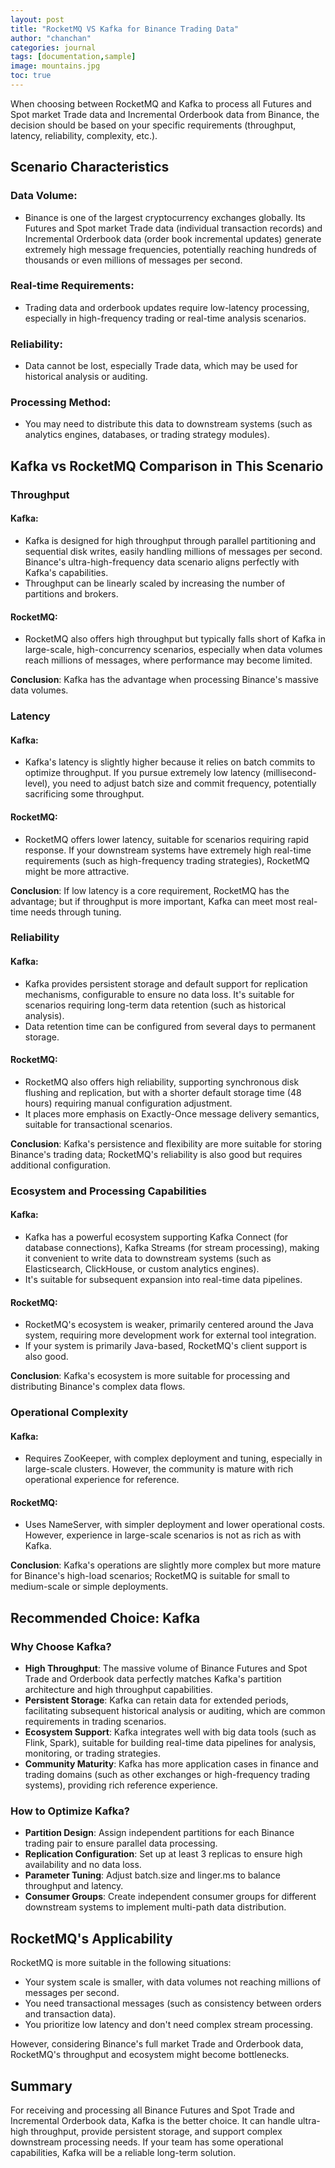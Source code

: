 ```yaml
---
layout: post
title: "RocketMQ VS Kafka for Binance Trading Data"
author: "chanchan"
categories: journal
tags: [documentation,sample]
image: mountains.jpg
toc: true
---
```


When choosing between RocketMQ and Kafka to process all Futures and Spot market Trade data and Incremental Orderbook data from Binance, the decision should be based on your specific requirements (throughput, latency, reliability, complexity, etc.).

## Scenario Characteristics

### Data Volume:
- Binance is one of the largest cryptocurrency exchanges globally. Its Futures and Spot market Trade data (individual transaction records) and Incremental Orderbook data (order book incremental updates) generate extremely high message frequencies, potentially reaching hundreds of thousands or even millions of messages per second.

### Real-time Requirements:
- Trading data and orderbook updates require low-latency processing, especially in high-frequency trading or real-time analysis scenarios.

### Reliability:
- Data cannot be lost, especially Trade data, which may be used for historical analysis or auditing.

### Processing Method:
- You may need to distribute this data to downstream systems (such as analytics engines, databases, or trading strategy modules).

## Kafka vs RocketMQ Comparison in This Scenario

### Throughput

#### Kafka:
- Kafka is designed for high throughput through parallel partitioning and sequential disk writes, easily handling millions of messages per second. Binance's ultra-high-frequency data scenario aligns perfectly with Kafka's capabilities.
- Throughput can be linearly scaled by increasing the number of partitions and brokers.

#### RocketMQ:
- RocketMQ also offers high throughput but typically falls short of Kafka in large-scale, high-concurrency scenarios, especially when data volumes reach millions of messages, where performance may become limited.

**Conclusion**: Kafka has the advantage when processing Binance's massive data volumes.

### Latency

#### Kafka:
- Kafka's latency is slightly higher because it relies on batch commits to optimize throughput. If you pursue extremely low latency (millisecond-level), you need to adjust batch size and commit frequency, potentially sacrificing some throughput.

#### RocketMQ:
- RocketMQ offers lower latency, suitable for scenarios requiring rapid response. If your downstream systems have extremely high real-time requirements (such as high-frequency trading strategies), RocketMQ might be more attractive.

**Conclusion**: If low latency is a core requirement, RocketMQ has the advantage; but if throughput is more important, Kafka can meet most real-time needs through tuning.

### Reliability

#### Kafka:
- Kafka provides persistent storage and default support for replication mechanisms, configurable to ensure no data loss. It's suitable for scenarios requiring long-term data retention (such as historical analysis).
- Data retention time can be configured from several days to permanent storage.

#### RocketMQ:
- RocketMQ also offers high reliability, supporting synchronous disk flushing and replication, but with a shorter default storage time (48 hours) requiring manual configuration adjustment.
- It places more emphasis on Exactly-Once message delivery semantics, suitable for transactional scenarios.

**Conclusion**: Kafka's persistence and flexibility are more suitable for storing Binance's trading data; RocketMQ's reliability is also good but requires additional configuration.

### Ecosystem and Processing Capabilities

#### Kafka:
- Kafka has a powerful ecosystem supporting Kafka Connect (for database connections), Kafka Streams (for stream processing), making it convenient to write data to downstream systems (such as Elasticsearch, ClickHouse, or custom analytics engines).
- It's suitable for subsequent expansion into real-time data pipelines.

#### RocketMQ:
- RocketMQ's ecosystem is weaker, primarily centered around the Java system, requiring more development work for external tool integration.
- If your system is primarily Java-based, RocketMQ's client support is also good.

**Conclusion**: Kafka's ecosystem is more suitable for processing and distributing Binance's complex data flows.

### Operational Complexity

#### Kafka:
- Requires ZooKeeper, with complex deployment and tuning, especially in large-scale clusters. However, the community is mature with rich operational experience for reference.

#### RocketMQ:
- Uses NameServer, with simpler deployment and lower operational costs. However, experience in large-scale scenarios is not as rich as with Kafka.

**Conclusion**: Kafka's operations are slightly more complex but more mature for Binance's high-load scenarios; RocketMQ is suitable for small to medium-scale or simple deployments.

## Recommended Choice: Kafka

### Why Choose Kafka?
- **High Throughput**: The massive volume of Binance Futures and Spot Trade and Orderbook data perfectly matches Kafka's partition architecture and high throughput capabilities.
- **Persistent Storage**: Kafka can retain data for extended periods, facilitating subsequent historical analysis or auditing, which are common requirements in trading scenarios.
- **Ecosystem Support**: Kafka integrates well with big data tools (such as Flink, Spark), suitable for building real-time data pipelines for analysis, monitoring, or trading strategies.
- **Community Maturity**: Kafka has more application cases in finance and trading domains (such as other exchanges or high-frequency trading systems), providing rich reference experience.

### How to Optimize Kafka?
- **Partition Design**: Assign independent partitions for each Binance trading pair to ensure parallel data processing.
- **Replication Configuration**: Set up at least 3 replicas to ensure high availability and no data loss.
- **Parameter Tuning**: Adjust batch.size and linger.ms to balance throughput and latency.
- **Consumer Groups**: Create independent consumer groups for different downstream systems to implement multi-path data distribution.

## RocketMQ's Applicability

RocketMQ is more suitable in the following situations:
- Your system scale is smaller, with data volumes not reaching millions of messages per second.
- You need transactional messages (such as consistency between orders and transaction data).
- You prioritize low latency and don't need complex stream processing.

However, considering Binance's full market Trade and Orderbook data, RocketMQ's throughput and ecosystem might become bottlenecks.

## Summary

For receiving and processing all Binance Futures and Spot Trade and Incremental Orderbook data, Kafka is the better choice. It can handle ultra-high throughput, provide persistent storage, and support complex downstream processing needs. If your team has some operational capabilities, Kafka will be a reliable long-term solution.
